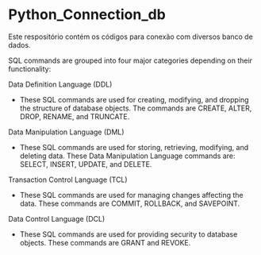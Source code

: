# Python_Connection_db
Este respositório contém os códigos para conexão com diversos banco de dados.

SQL commands are grouped into four major categories depending on their functionality:

Data Definition Language (DDL) 
- These SQL commands are used for creating, modifying, and dropping the structure of database objects.
The commands are CREATE, ALTER, DROP, RENAME, and TRUNCATE.

Data Manipulation Language (DML) 
- These SQL commands are used for storing, retrieving, modifying, and deleting data. 
These Data Manipulation Language commands are: SELECT, INSERT, UPDATE, and DELETE.

Transaction Control Language (TCL) 
- These SQL commands are used for managing changes affecting the data. 
These commands are COMMIT, ROLLBACK, and SAVEPOINT.

Data Control Language (DCL) 
- These SQL commands are used for providing security to database objects. 
These commands are GRANT and REVOKE.
